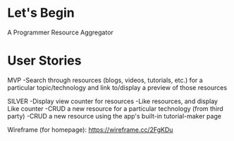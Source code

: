# Let's Begin
A Programmer Resource Aggregator

# User Stories
MVP
-Search through resources (blogs, videos, tutorials, etc.) for a particular topic/technology and link to/display a preview of those resources

SILVER
-Display view counter for resources
-Like resources, and display Like counter 
-CRUD a new resource for a particular technology (from third party)
-CRUD a new resource using the app's built-in tutorial-maker page  

Wireframe (for homepage): https://wireframe.cc/2FgKDu
